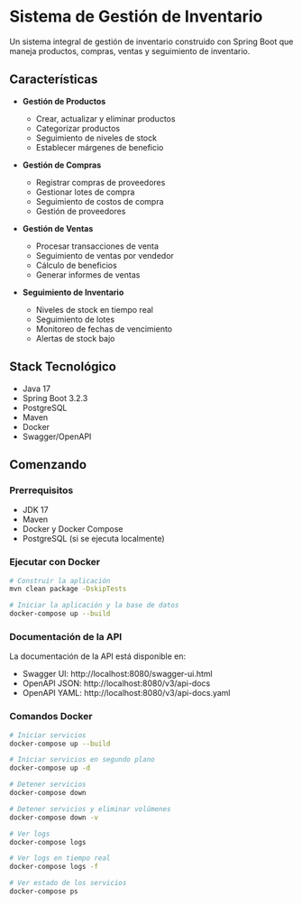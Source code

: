 
# Sistema de Gestión de Inventario

Un sistema integral de gestión de inventario construido con Spring Boot que maneja productos, compras, ventas y seguimiento de inventario.

## Características

- **Gestión de Productos**
  - Crear, actualizar y eliminar productos
  - Categorizar productos
  - Seguimiento de niveles de stock
  - Establecer márgenes de beneficio

- **Gestión de Compras**
  - Registrar compras de proveedores
  - Gestionar lotes de compra
  - Seguimiento de costos de compra
  - Gestión de proveedores

- **Gestión de Ventas**
  - Procesar transacciones de venta
  - Seguimiento de ventas por vendedor
  - Cálculo de beneficios
  - Generar informes de ventas

- **Seguimiento de Inventario**
  - Niveles de stock en tiempo real
  - Seguimiento de lotes
  - Monitoreo de fechas de vencimiento
  - Alertas de stock bajo

## Stack Tecnológico

- Java 17
- Spring Boot 3.2.3
- PostgreSQL
- Maven
- Docker
- Swagger/OpenAPI

## Comenzando

### Prerrequisitos

- JDK 17
- Maven
- Docker y Docker Compose
- PostgreSQL (si se ejecuta localmente)

### Ejecutar con Docker

```bash
# Construir la aplicación
mvn clean package -DskipTests

# Iniciar la aplicación y la base de datos
docker-compose up --build
```

### Documentación de la API

La documentación de la API está disponible en:
- Swagger UI: http://localhost:8080/swagger-ui.html
- OpenAPI JSON: http://localhost:8080/v3/api-docs
- OpenAPI YAML: http://localhost:8080/v3/api-docs.yaml

### Comandos Docker

```bash
# Iniciar servicios
docker-compose up --build

# Iniciar servicios en segundo plano
docker-compose up -d

# Detener servicios
docker-compose down

# Detener servicios y eliminar volúmenes
docker-compose down -v

# Ver logs
docker-compose logs

# Ver logs en tiempo real
docker-compose logs -f

# Ver estado de los servicios
docker-compose ps
```

